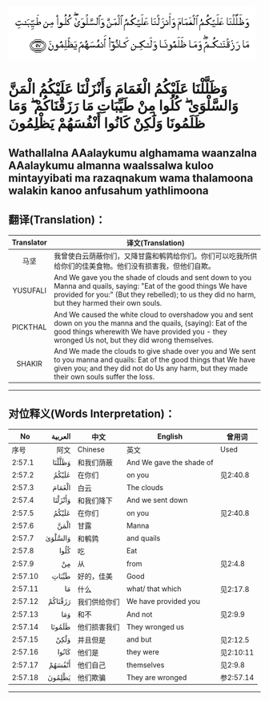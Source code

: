 ![002:057](images/002_057.gif)

#  وَظَلَّلْنَا عَلَيْكُمُ الْغَمَامَ وَأَنْزَلْنَا عَلَيْكُمُ الْمَنَّ وَالسَّلْوَىٰ ۖ كُلُوا مِنْ طَيِّبَاتِ مَا رَزَقْنَاكُمْ ۖ وَمَا ظَلَمُونَا وَلَٰكِنْ كَانُوا أَنْفُسَهُمْ يَظْلِمُونَ 

## Wathallalna AAalaykumu alghamama waanzalna AAalaykumu almanna waalssalwa kuloo mintayyibati ma razaqnakum wama thalamoona walakin kanoo anfusahum yathlimoona

## 翻译(Translation)：

| Translator | 译文(Translation)                                            |
|:----------:| ------------------------------------------------------------ |
| 马坚       | 我曾使白云荫蔽你们，又降甘露和鹌鹑给你们。你们可以吃我所供给你们的佳美食物。他们没有损害我，但他们自欺。 |
| YUSUFALI   | And We gave you the shade of clouds and sent down to you Manna and quails, saying: "Eat of the good things We have provided for you:" (But they rebelled); to us they did no harm, but they harmed their own souls. |
| PICKTHAL   | And We caused the white cloud to overshadow you and sent down on you the manna and the quails, (saying): Eat of the good things wherewith We have provided you - they wronged Us not, but they did wrong themselves. |
| SHAKIR     | And We made the clouds to give shade over you and We sent to you manna and quails: Eat of the good things that We have given you; and they did not do Us any harm, but they made their own souls suffer the loss. |

---

## 对位释义(Words Interpretation)：

| No      | العربية | 中文         | English                  | 曾用词    |
| ------- | ------: | ------------ | ------------------------ | --------- |
| 序号    |    阿文 | Chinese      | 英文                     | Used      |
| 2:57.1  |  وَظَلَّلْنَا | 和我们荫蔽   | And We gave the shade of |           |
| 2:57.2  |   عَلَيْكُمُ | 在你们       | on you                   | 见2:40.8  |
| 2:57.3  |  الْغَمَامَ | 白云         | The clouds               |           |
| 2:57.4  | وَأَنْزَلْنَا | 和我们降下   | And we sent down         |           |
| 2:57.5  |   عَلَيْكُمُ | 在你们       | on you                   | 见2:40.8  |
| 2:57.6  |    الْمَنَّ | 甘露         | Manna                    |           |
| 2:57.7  | وَالسَّلْوَىٰ | 和鹌鹑       | and quails               |           |
| 2:57.8  |    كُلُوا | 吃           | Eat                      |           |
| 2:57.9  |      مِنْ | 从           | from                     | 见2:4.8   |
| 2:57.10 |   طَيِّبَاتِ | 好的，佳美   | Good                     |           |
| 2:57.11 |      مَا | 什么         | what/ that which         | 见2:17.8  |
| 2:57.12 | رَزَقْنَاكُمْ | 我们供给你们 | We have provided you     |           |
| 2:57.13 |     وَمَا | 和不         | And not                  | 见2:9.9   |
| 2:57.14 |  ظَلَمُونَا | 他们损害我们 | They wronged us          |           |
| 2:57.15 |    وَلَٰكِنْ | 并且但是     | and but                  | 见2:12.5  |
| 2:57.16 |   كَانُوا | 他们是       | they were                | 见2:10:11 |
| 2:57.17 |  أَنْفُسَهُمْ | 他们自己     | themselves               | 见2:9.8   |
| 2:57.18 |  يَظْلِمُونَ | 他们欺骗     | They are wronged         | 参2:57.14 |

---
